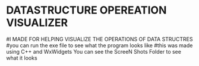 # DATASTRUCTURE OPEREATION VISUALIZER 
#I MADE FOR HELPING VISUALIZE THE OPERATIONS OF DATA STRUCTRES
#you can run the exe file to see what the program looks like
#this was made using C++ and WxWidgets
You can see the ScreeN Shots Folder to see what it looks
